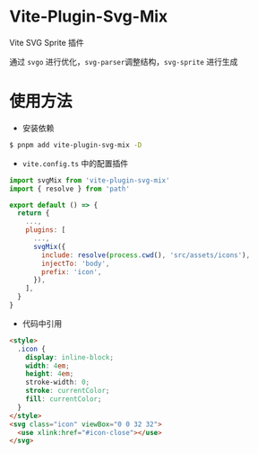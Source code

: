 # Vite-Plugin-Svg-Mix

Vite SVG Sprite 插件

通过 `svgo` 进行优化，`svg-parser`调整结构，`svg-sprite` 进行生成

# 使用方法

- 安装依赖

```bash
$ pnpm add vite-plugin-svg-mix -D
```

- `vite.config.ts` 中的配置插件

```js
import svgMix from 'vite-plugin-svg-mix'
import { resolve } from 'path'

export default () => {
  return {
    ...,
    plugins: [
      ...,
      svgMix({
        include: resolve(process.cwd(), 'src/assets/icons'),
        injectTo: 'body',
        prefix: 'icon',
      }),
    ],
  }
}
```

- 代码中引用

```html
<style>
  .icon {
    display: inline-block;
    width: 4em;
    height: 4em;
    stroke-width: 0;
    stroke: currentColor;
    fill: currentColor;
  }
</style>
<svg class="icon" viewBox="0 0 32 32">
  <use xlink:href="#icon-close"></use>
</svg>
```
